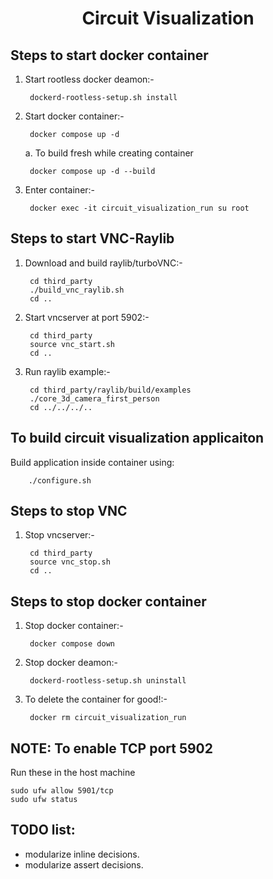<h1 align="center">
Circuit Visualization
</h1>

Steps to start docker container
-------------------------------
1. Start rootless docker deamon:-

        dockerd-rootless-setup.sh install

2. Start docker container:-

        docker compose up -d

    a. To build fresh while creating container

        docker compose up -d --build

3. Enter container:-

        docker exec -it circuit_visualization_run su root

Steps to start VNC-Raylib
-------------------------
1. Download and build raylib/turboVNC:-

        cd third_party
        ./build_vnc_raylib.sh
        cd ..

2. Start vncserver at port 5902:-

        cd third_party
        source vnc_start.sh
        cd ..

3. Run raylib example:-

        cd third_party/raylib/build/examples
        ./core_3d_camera_first_person
        cd ../../../..

To build circuit visualization applicaiton
------------------------------------------
Build application inside container using:

        ./configure.sh

Steps to stop VNC
-----------------
1. Stop vncserver:-

        cd third_party
        source vnc_stop.sh
        cd ..

Steps to stop docker container
-------------------------------
1. Stop docker container:-

        docker compose down

2. Stop docker deamon:-

        dockerd-rootless-setup.sh uninstall

3. To delete the container for good!:-

        docker rm circuit_visualization_run

NOTE: To enable TCP port 5902
-----------------------
Run these in the host machine

    sudo ufw allow 5901/tcp
    sudo ufw status

TODO list:
----------
- modularize inline decisions.
- modularize assert decisions.
